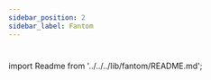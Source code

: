 ```yaml
---
sidebar_position: 2
sidebar_label: Fantom
---
```

#

import Readme from '../../../lib/fantom/README.md';

<Readme />
